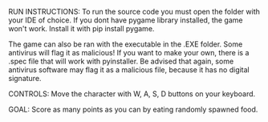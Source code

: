 RUN INSTRUCTIONS:
To run the source code you must open the folder with your IDE of choice.
If you dont have pygame library installed, the game won't work. 
Install it with pip install pygame.

The game can also be ran with the executable in the .EXE folder. Some antivirus will flag it as malicious!
If you want to make your own, there is a .spec file that will work with pyinstaller. Be advised that again, 
some antivirus software may flag it as a malicious file, because it has no digital signature.

CONTROLS:
Move the character with W, A, S, D buttons on your keyboard. 

GOAL:
Score as many points as you can by eating randomly spawned food.
